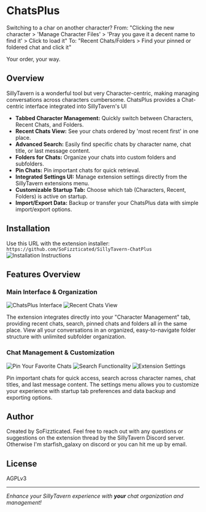 # ChatsPlus

Switching to a char on another character?
From: "Clicking the new character > 'Manage Character Files' > 'Pray you gave it a decent name to find it' > Click to load it"
To: "Recent Chats/Folders > Find your pinned or foldered chat and click it"

Your order, your way.

## Overview

SillyTavern is a wonderful tool but very Character-centric, making managing conversations across characters cumbersome. ChatsPlus provides a Chat-centric interface integrated into SillyTavern's UI

- **Tabbed Character Management:** Quickly switch between Characters, Recent Chats, and Folders.
- **Recent Chats View:** See your chats ordered by 'most recent first' in one place.
- **Advanced Search:** Easily find specific chats by character name, chat title, or last message content.
- **Folders for Chats:** Organize your chats into custom folders and subfolders.
- **Pin Chats:** Pin important chats for quick retrieval.
- **Integrated Settings UI:** Manage extension settings directly from the SillyTavern extensions menu.
- **Customizable Startup Tab:** Choose which tab (Characters, Recent, Folders) is active on startup.
- **Import/Export Data:** Backup or transfer your ChatsPlus data with simple import/export options.

## Installation

Use this URL with the extension installer: `https://github.com/SoFizzticated/SillyTavern-ChatPlus`
![Installation Instructions](./.readme/Installation.png)

## Features Overview

### Main Interface & Organization

![ChatsPlus Interface](./.readme/Preview2.png) ![Recent Chats View](./.readme/Preview3.png)

The extension integrates directly into your "Character Management" tab, providing recent chats, search, pinned chats and folders all in the same place. View all your conversations in an organized, easy-to-navigate folder structure with unlimited subfolder organization.

### Chat Management & Customization

![Pin Your Favorite Chats](./.readme/Pinning.png) ![Search Functionality](./.readme/Search.png) ![Extension Settings](./.readme/Settings.png)

Pin important chats for quick access, search across character names, chat titles, and last message content. The settings menu allows you to customize your experience with startup tab preferences and data backup and exporting options.

## Author

Created by SoFizzticated.
Feel free to reach out with any questions or suggestions on the extension thread by the SillyTavern Discord server. Otherwise I'm starfish_galaxy on discord or you can hit me up by email.

## License

AGPLv3

---

_Enhance your SillyTavern experience with **your** chat organization and management!_
